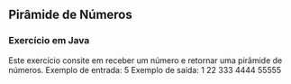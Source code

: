 ## Pirâmide de Números

### Exercício em Java

Este exercício consite em receber um número e retornar uma pirâmide de números.
Exemplo de entrada: 5
Exemplo de saída: 
1
22
333
4444
55555
